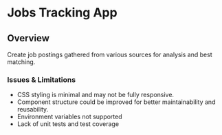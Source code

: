 # Jobs Tracking App

## Overview

Create job postings gathered from various sources for analysis and best matching.

### Issues & Limitations

- CSS styling is minimal and may not be fully responsive.
- Component structure could be improved for better maintainability and reusability.
- Environment variables not supported
- Lack of unit tests and test coverage

